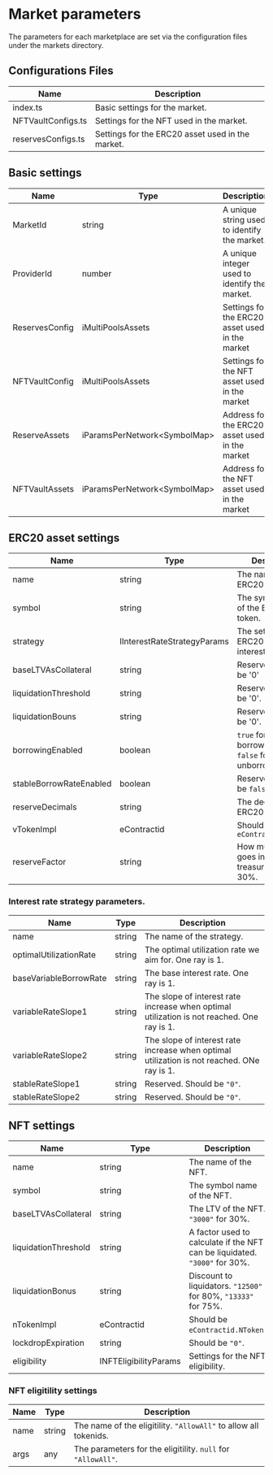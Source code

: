 # Market parameters

The parameters for each marketplace are set via the configuration files under the markets directory.

## Configurations Files

| Name               | Description                                      |
|--------------------|--------------------------------------------------|
| index.ts           | Basic settings for the market.                   |
| NFTVaultConfigs.ts | Settings for the NFT used in the market.         |
| reservesConfigs.ts | Settings for the ERC20 asset used in the market. |

## Basic settings

| Name           | Type                                           | Description                                     |
|----------------|------------------------------------------------|-------------------------------------------------|
| MarketId       | string                                         | A unique string used to identify the market.    |
| ProviderId     | number                                         | A unique integer used to identify the market.   |
| ReservesConfig | iMultiPoolsAssets<IReserveParams>              | Settings for the ERC20 asset used in the market |
| NFTVaultConfig | iMultiPoolsAssets<INFTParamss>                 | Settings for the NFT asset used in the market   |
| ReserveAssets  | iParamsPerNetwork<SymbolMap<tEthereumAddress>> | Address for the ERC20 asset used in the market  |
| NFTVaultAssets | iParamsPerNetwork<SymbolMap<tEthereumAddress>> | Address for the NFT asset used in the market    |

## ERC20 asset settings

| Name                    | Type                        | Description                                                 |
|-------------------------|-----------------------------|-------------------------------------------------------------|
| name                    | string                      | The name of the ERC20 token.                                |
| symbol                  | string                      | The symbol name of the ERC20 token.                         |
| strategy                | IInterestRateStrategyParams | The settings of the ERC20 asset interest rate.              |
| baseLTVAsCollateral     | string                      | Reserved, should be '0'                                     |
| liquidationThreshold    | string                      | Reserved, should be '0'.                                    |
| liquidationBouns        | string                      | Reserved, should be '0'.                                    |
| borrowingEnabled        | boolean                     | `true` for borrowable asset. `false` for unborrowable.      |
| stableBorrowRateEnabled | boolean                     | Reserved, should be `false`.                                |
| reserveDecimals         | string                      | The decimals of th ERC20 token.                             |
| vTokenImpl              | eContractid                 | Should be `eContractid.VToken`                              |
| reserveFactor           | string                      | How much interest goes into the treasury. `"3000"` for 30%. |

### Interest rate strategy parameters.

| Name                   | Type   | Description                                                                                |
|------------------------|--------|--------------------------------------------------------------------------------------------|
| name                   | string | The name of the strategy.                                                                  |
| optimalUtilizationRate | string | The optimal utilization rate we aim for. One ray is 1.                                     |
| baseVariableBorrowRate | string | The base interest rate. One ray is 1.                                                      |
| variableRateSlope1     | string | The slope of interest rate increase when optimal utilization is not reached. One ray is 1. |
| variableRateSlope2     | string | The slope of interest rate increase when optimal utilization is not reached. ONe ray is 1. |
| stableRateSlope1       | string | Reserved. Should be `"0"`.                                                                 |
| stableRateSlope2       | string | Reserved. Should be `"0"`.                                                                 |


## NFT settings

| Name                 | Type                  | Description                                                                |
|----------------------|-----------------------|----------------------------------------------------------------------------|
| name                 | string                | The name of the NFT.                                                       |
| symbol               | string                | The symbol name of the NFT.                                                |
| baseLTVAsCollateral  | string                | The LTV of the NFT. `"3000"` for 30%.                                      |
| liquidationThreshold | string                | A factor used to calculate if the NFT can be liquidated. `"3000"` for 30%. |
| liquidationBonus     | string                | Discount to liquidators. `"12500"` for 80%, `"13333"` for 75%.             |
| nTokenImpl           | eContractid           | Should be `eContractid.NToken`.                                            |
| lockdropExpiration   | string                | Should be `"0"`.                                                           |
| eligibility          | INFTEligibilityParams | Settings for the NFT eligibility.                                          |

### NFT eligitility settings

| Name | Type   | Description                                                      |
|------|--------|------------------------------------------------------------------|
| name | string | The name of the eligitility. `"AllowAll"` to allow all tokenids. |
| args | any    | The parameters for the eligitility. `null` for `"AllowAll"`.     |

